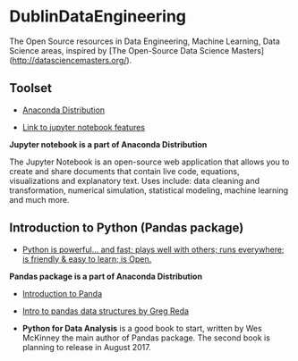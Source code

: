 # DublinDataEngineering

The Open Source resources in Data Engineering, Machine Learning, Data Science areas, inspired by [The Open-Source Data Science Masters] (http://datasciencemasters.org/).


## Toolset

* [Anaconda Distribution](https://git-scm.com/)

* [Link to jupyter notebook features](http://arogozhnikov.github.io/2016/09/10/jupyter-features.html)

**Jupyter notebook is a part of Anaconda Distribution**

The Jupyter Notebook is an open-source web application that allows you to create and share documents that contain live code, equations, visualizations and explanatory text. Uses include: data cleaning and transformation, numerical simulation, statistical modeling, machine learning and much more.


## Introduction to Python (Pandas package)


* [Python is powerful... and fast; plays well with others; runs everywhere; is friendly & easy to learn; is Open.](https://www.python.org/about/)

**Pandas package is a part of Anaconda Distribution**

* [Introduction to Panda](http://pandas.pydata.org/pandas-docs/stable/10min.html)

* [Intro to pandas data structures by Greg Reda](http://pandas.pydata.org/pandas-docs/stable/10min.html)

* **Python for Data Analysis** is a good book to start, written by Wes McKinney the main author of Pandas package. The second book is planning to release in August 2017.

